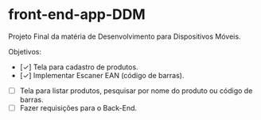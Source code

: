 # front-end-app-DDM

Projeto Final da matéria de Desenvolvimento para Dispositivos Móveis.

Objetivos:
  - [✓] Tela para cadastro de produtos.
  - [✓] Implementar Escaner EAN (código de barras).
  - [ ] Tela para listar produtos, pesquisar por nome do produto ou código de barras.
  - [ ] Fazer requisições para o Back-End.
